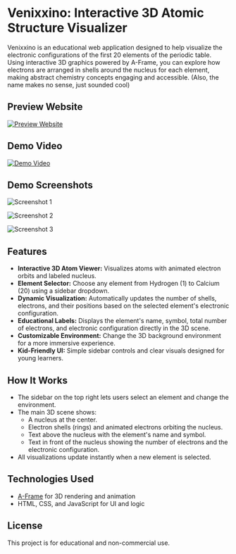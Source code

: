 # Venixxino: Interactive 3D Atomic Structure Visualizer

Venixxino is an educational web application designed to help visualize the electronic configurations of the first 20 elements of the periodic table. Using interactive 3D graphics powered by A-Frame, you can explore how electrons are arranged in shells around the nucleus for each element, making abstract chemistry concepts engaging and accessible.
(Also, the name makes no sense, just sounded cool)

## Preview Website
[![Preview Website](https://img.shields.io/badge/Preview-GitHub%20Pages-blue?logo=github)](https://V-Play-Games.github.io/Venixxino/)

## Demo Video
[![Demo Video](https://img.shields.io/badge/Watch%20Demo-Video-blue)](https://hc-cdn.hel1.your-objectstorage.com/s/v3/24dcd1fdd07d0a0d610442f9644a863098ddb4ad_screen_recording_2025-06-26_003738.mp4)

## Demo Screenshots

![Screenshot 1](https://hc-cdn.hel1.your-objectstorage.com/s/v3/a08014e964f0473e7b488a15c7d725d6442c8c7a_screenshot_2025-06-26_003530.png)

![Screenshot 2](https://hc-cdn.hel1.your-objectstorage.com/s/v3/4c6d60f2924dd35bb09063e369c949272d88871b_screenshot_2025-06-26_003618.png)

![Screenshot 3](https://hc-cdn.hel1.your-objectstorage.com/s/v3/7e3e3cf246abd9369b477e5ac6ccb1b8ddb6bc83_screenshot_2025-06-26_003548.png)

## Features
- **Interactive 3D Atom Viewer:** Visualizes atoms with animated electron orbits and labeled nucleus.
- **Element Selector:** Choose any element from Hydrogen (1) to Calcium (20) using a sidebar dropdown.
- **Dynamic Visualization:** Automatically updates the number of shells, electrons, and their positions based on the selected element's electronic configuration.
- **Educational Labels:** Displays the element's name, symbol, total number of electrons, and electronic configuration directly in the 3D scene.
- **Customizable Environment:** Change the 3D background environment for a more immersive experience.
- **Kid-Friendly UI:** Simple sidebar controls and clear visuals designed for young learners.

## How It Works
- The sidebar on the top right lets users select an element and change the environment.
- The main 3D scene shows:
  - A nucleus at the center.
  - Electron shells (rings) and animated electrons orbiting the nucleus.
  - Text above the nucleus with the element's name and symbol.
  - Text in front of the nucleus showing the number of electrons and the electronic configuration.
- All visualizations update instantly when a new element is selected.

## Technologies Used
- [A-Frame](https://aframe.io/) for 3D rendering and animation
- HTML, CSS, and JavaScript for UI and logic

## License
This project is for educational and non-commercial use.

